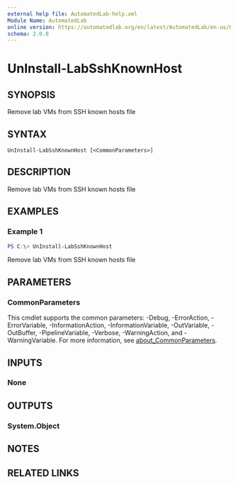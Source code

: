 ```yaml
---
external help file: AutomatedLab-help.xml
Module Name: AutomatedLab
online version: https://automatedlab.org/en/latest/AutomatedLab/en-us/UnInstall-LabSshKnownHost
schema: 2.0.0
---
```


# UnInstall-LabSshKnownHost

## SYNOPSIS
Remove lab VMs from SSH known hosts file

## SYNTAX

```
UnInstall-LabSshKnownHost [<CommonParameters>]
```

## DESCRIPTION
Remove lab VMs from SSH known hosts file

## EXAMPLES

### Example 1
```powershell
PS C:\> UnInstall-LabSshKnownHost
```

Remove lab VMs from SSH known hosts file

## PARAMETERS

### CommonParameters
This cmdlet supports the common parameters: -Debug, -ErrorAction, -ErrorVariable, -InformationAction, -InformationVariable, -OutVariable, -OutBuffer, -PipelineVariable, -Verbose, -WarningAction, and -WarningVariable. For more information, see [about_CommonParameters](http://go.microsoft.com/fwlink/?LinkID=113216).

## INPUTS

### None

## OUTPUTS

### System.Object
## NOTES

## RELATED LINKS

